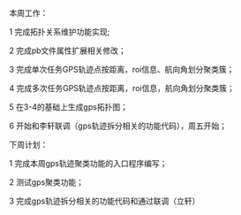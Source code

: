 本周工作：

1 完成拓扑关系维护功能实现;

2 完成pb文件属性扩展相关修改；

3 完成单次任务GPS轨迹点按距离，roi信息、航向角划分聚类簇；

4 完成多次任务GPS轨迹点按距离，roi信息，航向角划分聚类簇；

5 在3-4的基础上生成gps拓扑图；

6 开始和李轩联调（gps轨迹拆分相关的功能代码），周五开始；



下周计划：

1 完成本周gps轨迹聚类功能的入口程序编写；

2 测试gps聚类功能；

3 完成gps轨迹拆分相关的功能代码和通过联调（立轩）
